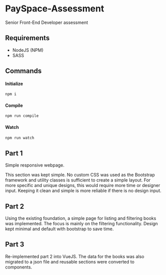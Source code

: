 # PaySpace-Assessment
Senior Front-End Developer assessment

## Requirements
- NodeJS (NPM)
- SASS

## Commands

#### Initialize
```sh
npm i
```
#### Compile
```sh
npm run compile
```
#### Watch
```sh
npm run watch
```

## Part 1
Simple responsive webpage.

This section was kept simple. No custom CSS was used as the Bootstrap framework and utility classes is sufficient to create a simple layout. For more specific and unique designs, this would require more time or designer input. Keeping it clean and simple is more reliable if there is no design input.


## Part 2
Using the existing foundation, a simple page for listing and filtering books was implemented. The focus is mainly on the filtering functionality. Design kept minimal and default with bootstrap to save time.


## Part 3
Re-implemented part 2 into VueJS. The data for the books was also migrated to a json file and reusable sections were converted to components.